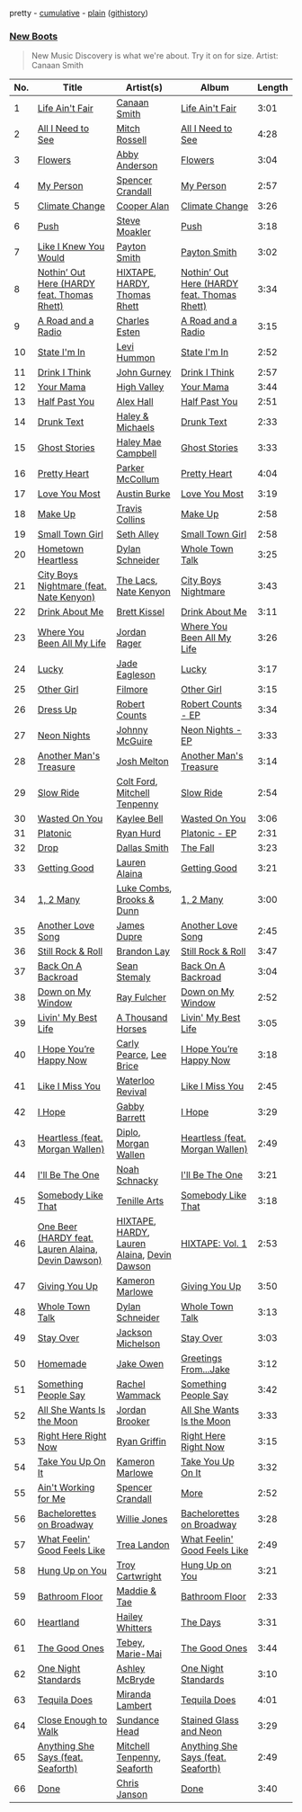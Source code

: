 pretty - [cumulative](https://github.com/mackorone/spotify-playlist-archive/blob/master/playlists/cumulative/New%20Boots.md) - [plain](https://github.com/mackorone/spotify-playlist-archive/blob/master/playlists/plain/37i9dQZF1DX8S0uQvJ4gaa) ([githistory](https://github.githistory.xyz/mackorone/spotify-playlist-archive/blob/master/playlists/plain/37i9dQZF1DX8S0uQvJ4gaa))

### [New Boots](https://open.spotify.com/playlist/37i9dQZF1DX8S0uQvJ4gaa)

> New Music Discovery is what we're about.  Try it on for size. Artist: Canaan Smith

| No. | Title | Artist(s) | Album | Length |
|---|---|---|---|---|
| 1 | [Life Ain't Fair](https://open.spotify.com/track/3wFjfPZvWk3ciIXXrL73zj) | [Canaan Smith](https://open.spotify.com/artist/0q2lY1ZzFckzciuoMtUvck) | [Life Ain't Fair](https://open.spotify.com/album/2B5b2uAlEZyNKfHgAO8jKI) | 3:01 |
| 2 | [All I Need to See](https://open.spotify.com/track/1nggCj00NY7GRx0CyWcMKY) | [Mitch Rossell](https://open.spotify.com/artist/0cEVpgfIpUSsUKUMsRrhtZ) | [All I Need to See](https://open.spotify.com/album/748lkYrb1zeh6xMQ1ewWJ1) | 4:28 |
| 3 | [Flowers](https://open.spotify.com/track/1kYZratnAQfjCNAhjWYVvo) | [Abby Anderson](https://open.spotify.com/artist/0WicR9iYAPd0Bi7i3bz9MB) | [Flowers](https://open.spotify.com/album/3LqTwoIUcL2upcFXJriZAV) | 3:04 |
| 4 | [My Person](https://open.spotify.com/track/1K61P0kbiT6cJzh77NnxFg) | [Spencer Crandall](https://open.spotify.com/artist/6to2NJmRWY1h7rLU4c9TyG) | [My Person](https://open.spotify.com/album/527L3Jpmf4FFGLpPRRO8e5) | 2:57 |
| 5 | [Climate Change](https://open.spotify.com/track/5xj66JxQtDqdTttcU3sStw) | [Cooper Alan](https://open.spotify.com/artist/0AtQAehoytV7j1r4O16dRb) | [Climate Change](https://open.spotify.com/album/5hYtQ6O2Ij3HXKYJSdPO9J) | 3:26 |
| 6 | [Push](https://open.spotify.com/track/4EetJVqEYx8dEVA052T0Sz) | [Steve Moakler](https://open.spotify.com/artist/63t3EqMeymxd4CM85RqsCd) | [Push](https://open.spotify.com/album/21N7gFHWoBNi73dSXQif40) | 3:18 |
| 7 | [Like I Knew You Would](https://open.spotify.com/track/0p16vTKfS8UpdZJqfaKMCB) | [Payton Smith](https://open.spotify.com/artist/4ZLKYFbf4KJWJR0MeQWLEt) | [Payton Smith](https://open.spotify.com/album/2lYVYh6DuhtTikIZKM1zGs) | 3:02 |
| 8 | [Nothin’ Out Here (HARDY feat. Thomas Rhett)](https://open.spotify.com/track/0fA2FyWWf8FjI4NwaKlE21) | [HIXTAPE](https://open.spotify.com/artist/4SbuhLih8eWLmqFzzmM3AK), [HARDY](https://open.spotify.com/artist/5QNm7E7RU2m64l6Gliu8Oy), [Thomas Rhett](https://open.spotify.com/artist/6x2LnllRG5uGarZMsD4iO8) | [Nothin’ Out Here (HARDY feat. Thomas Rhett)](https://open.spotify.com/album/79lKE9hAYu7G3Mn9hFXPeY) | 3:34 |
| 9 | [A Road and a Radio](https://open.spotify.com/track/2sRGIrRAoiTvyyAEliOiaY) | [Charles Esten](https://open.spotify.com/artist/5DOQ7jQ2pnXaiJiIoiEQjz) | [A Road and a Radio](https://open.spotify.com/album/6NJqSluOtEZfeeO2Qz6xZ0) | 3:15 |
| 10 | [State I'm In](https://open.spotify.com/track/2R4XnAFX66OTlH5fV0GnxN) | [Levi Hummon](https://open.spotify.com/artist/64fJiKnU2RfnndB8xP3gLi) | [State I'm In](https://open.spotify.com/album/5sMj5tKwmgu1phh50Br17S) | 2:52 |
| 11 | [Drink I Think](https://open.spotify.com/track/4Qp86dtPjgd27bK5qGLdxK) | [John Gurney](https://open.spotify.com/artist/1cn7hpmFEpidzWJySGCTJF) | [Drink I Think](https://open.spotify.com/album/2ocihx2KzNN40OfF7fZn0X) | 2:57 |
| 12 | [Your Mama](https://open.spotify.com/track/1U29OEyLptZDqoxS8brnP9) | [High Valley](https://open.spotify.com/artist/5sQqZtsAbXAoAnvA8iN9kN) | [Your Mama](https://open.spotify.com/album/4dRZXKuTBPOOWdeKFdcCVl) | 3:44 |
| 13 | [Half Past You](https://open.spotify.com/track/0LmNCnjVZvqFsE6zIGRT2W) | [Alex Hall](https://open.spotify.com/artist/0uQBEPm8cAptCNmTWhio8o) | [Half Past You](https://open.spotify.com/album/0lgYUQQRPfVOrCZzPaoE4T) | 2:51 |
| 14 | [Drunk Text](https://open.spotify.com/track/7BWxNbrdROujxhFXDn0aNA) | [Haley & Michaels](https://open.spotify.com/artist/5ko56X4u667qvCekZkcWHF) | [Drunk Text](https://open.spotify.com/album/5TuR4l5PV3L0sVZoAV6NEo) | 2:33 |
| 15 | [Ghost Stories](https://open.spotify.com/track/1C5SkzXTlSQZYRmOp7YiRm) | [Haley Mae Campbell](https://open.spotify.com/artist/2NDqx1z4TTkFr0QOnk8nX3) | [Ghost Stories](https://open.spotify.com/album/5o1N1FQFixWBZ4VY2412tq) | 3:33 |
| 16 | [Pretty Heart](https://open.spotify.com/track/6vC90OOjZR165Hw8CpsqEm) | [Parker McCollum](https://open.spotify.com/artist/0Z8XVUAOBPM4x12wKnFHEQ) | [Pretty Heart](https://open.spotify.com/album/0S1UncFoVie2V0HKsf0G1u) | 4:04 |
| 17 | [Love You Most](https://open.spotify.com/track/1LyNerfwTzN3KFlgtVRObo) | [Austin Burke](https://open.spotify.com/artist/5jfImMkUYyViFJrhdfYt1c) | [Love You Most](https://open.spotify.com/album/43J9L3bLzQT8vF9tm58UQR) | 3:19 |
| 18 | [Make Up](https://open.spotify.com/track/4haXZ0E6o8neP39iAPIkd7) | [Travis Collins](https://open.spotify.com/artist/1hB4sZ49ocIuwxPEBIV35m) | [Make Up](https://open.spotify.com/album/3oJh3MlCD5xwLAGilvvzix) | 2:58 |
| 19 | [Small Town Girl](https://open.spotify.com/track/2QCebkoOldG3sCKxBEX881) | [Seth Alley](https://open.spotify.com/artist/03iUAGyJwZiIhAF6PcSoxt) | [Small Town Girl](https://open.spotify.com/album/5nQeZ867pdGi93dPUmN7js) | 2:58 |
| 20 | [Hometown Heartless](https://open.spotify.com/track/36nX8hRrRPfbJ8vaNgKrjz) | [Dylan Schneider](https://open.spotify.com/artist/5lRB3MAJfKzlt7dgYMHWgY) | [Whole Town Talk](https://open.spotify.com/album/0F6rkymRhcFVju577fspuA) | 3:25 |
| 21 | [City Boys Nightmare (feat. Nate Kenyon)](https://open.spotify.com/track/0XbXYMCO9Vs9mEiJy5CtEN) | [The Lacs](https://open.spotify.com/artist/23OFz99wX0NDBBwrxthLWU), [Nate Kenyon](https://open.spotify.com/artist/18uDt2CmzLwhbVUORHE6x4) | [City Boys Nightmare](https://open.spotify.com/album/08S13xrNWLIOgDBD49ISLq) | 3:43 |
| 22 | [Drink About Me](https://open.spotify.com/track/3AghI4HcasKVSNnk17ptqU) | [Brett Kissel](https://open.spotify.com/artist/6VOaUBrKfzd49nIAzjVKmm) | [Drink About Me](https://open.spotify.com/album/0d22U5h9Nw8MmslPF0bIM6) | 3:11 |
| 23 | [Where You Been All My Life](https://open.spotify.com/track/7uaOaLPDaQfvVYeIa8XK6v) | [Jordan Rager](https://open.spotify.com/artist/4XoYsecWoLIoV66HEbt365) | [Where You Been All My Life](https://open.spotify.com/album/7un2RnX7Kr3XWGHHDPEyWq) | 3:26 |
| 24 | [Lucky](https://open.spotify.com/track/3QxFHe5WT0Xy6LMwKAh3IE) | [Jade Eagleson](https://open.spotify.com/artist/2nTzAHwCk0swkDdIPj2FIP) | [Lucky](https://open.spotify.com/album/76D1lneg8t2MGlS63fbRUY) | 3:17 |
| 25 | [Other Girl](https://open.spotify.com/track/0Kt2cOpCmKN2D9mG8Fw2ce) | [Filmore](https://open.spotify.com/artist/0FvJm0y2eHw0aPkLLU3sIG) | [Other Girl](https://open.spotify.com/album/7um6zTS2EhW6iSIiDJ9gt1) | 3:15 |
| 26 | [Dress Up](https://open.spotify.com/track/1gp2gmcMZ3QjK3QCojUB5t) | [Robert Counts](https://open.spotify.com/artist/5pKy8QL8CUEtkvOI6dpUm9) | [Robert Counts - EP](https://open.spotify.com/album/0ziYHrVJ0aQJNOZeVjEvdg) | 3:34 |
| 27 | [Neon Nights](https://open.spotify.com/track/5JwYchhbottCo7tbR8JPV0) | [Johnny McGuire](https://open.spotify.com/artist/08rVq88zf9uE6G66X5ve5o) | [Neon Nights - EP](https://open.spotify.com/album/257SKWtRENud5CyOqcUsIy) | 3:33 |
| 28 | [Another Man's Treasure](https://open.spotify.com/track/4Ktt7KjXrAKvJ8OkarXhaU) | [Josh Melton](https://open.spotify.com/artist/5l5SDQs2xyEidWQOw3ro6T) | [Another Man's Treasure](https://open.spotify.com/album/3eZem1FHdNrh2xXmg0DSFc) | 3:14 |
| 29 | [Slow Ride](https://open.spotify.com/track/1vUsX6TpOfLbvde0Jcgzz2) | [Colt Ford](https://open.spotify.com/artist/0OpWIlokQeE7BNQMhuu2Nx), [Mitchell Tenpenny](https://open.spotify.com/artist/1p6CdzJRoicjRcSdWoB9Qc) | [Slow Ride](https://open.spotify.com/album/7hWvE2gZ4GLOnLPkrTRhYW) | 2:54 |
| 30 | [Wasted On You](https://open.spotify.com/track/6pZUVd9yyVNkjP9OMBcdTH) | [Kaylee Bell](https://open.spotify.com/artist/4J3TXBvAMckFbTxqxNYpDj) | [Wasted On You](https://open.spotify.com/album/5V2QuTscc2vFziTXtrc756) | 3:06 |
| 31 | [Platonic](https://open.spotify.com/track/4qbfKWLMnYXdhhQ8Q3uRXn) | [Ryan Hurd](https://open.spotify.com/artist/7lDVEkjIURPMyUYwoQRrpw) | [Platonic - EP](https://open.spotify.com/album/5PTYUWCgYe6GlmctKST07R) | 2:31 |
| 32 | [Drop](https://open.spotify.com/track/6p6WrBXONAaXj7y2N5xg91) | [Dallas Smith](https://open.spotify.com/artist/2HgKf6VcQtGmAKpNXidtiC) | [The Fall](https://open.spotify.com/album/0fO6mAEG7FpJoCLwEZju0u) | 3:23 |
| 33 | [Getting Good](https://open.spotify.com/track/6ZU30kIHamg5oiQm4gQQ3A) | [Lauren Alaina](https://open.spotify.com/artist/1v3tdpIdBSW14rHUfiEVOv) | [Getting Good](https://open.spotify.com/album/3Jdjyvn35LXAi6r7cIHx4U) | 3:21 |
| 34 | [1, 2 Many](https://open.spotify.com/track/4OlBux2r07KoOtfomcade6) | [Luke Combs](https://open.spotify.com/artist/718COspgdWOnwOFpJHRZHS), [Brooks & Dunn](https://open.spotify.com/artist/0XKOBt59crntr7HQXXO8Yz) | [1, 2 Many](https://open.spotify.com/album/2Vhpj39fiR6IC6YgBTuAxL) | 3:00 |
| 35 | [Another Love Song](https://open.spotify.com/track/2MGjMScZvfEQ2p3cYjUP4u) | [James Dupre](https://open.spotify.com/artist/7HkeQvAuAKwFIYUQM7wPEP) | [Another Love Song](https://open.spotify.com/album/6yRh7p3AvFpWdPxmXVWGnj) | 2:45 |
| 36 | [Still Rock & Roll](https://open.spotify.com/track/2mcZtBTeKfqzihAM65NbGp) | [Brandon Lay](https://open.spotify.com/artist/0H7XMkYygCyZGg8o1uqoZv) | [Still Rock & Roll](https://open.spotify.com/album/4ej3AF1V9Qiq3UqzSf5KQu) | 3:47 |
| 37 | [Back On A Backroad](https://open.spotify.com/track/490wWtMFStqFlFSvNfMyy4) | [Sean Stemaly](https://open.spotify.com/artist/2dZ1l4hWgtbMS0N5T9Oalb) | [Back On A Backroad](https://open.spotify.com/album/5UXbTh911vXAvoHNXQdU9a) | 3:04 |
| 38 | [Down on My Window](https://open.spotify.com/track/2ireMa9phae6K22vWe6ysf) | [Ray Fulcher](https://open.spotify.com/artist/7abk76xILIuWQIcPooclLp) | [Down on My Window](https://open.spotify.com/album/1G51e6j1ZP39kpoRSrqG1j) | 2:52 |
| 39 | [Livin' My Best Life](https://open.spotify.com/track/23dyF3k9LfRnG7rRIWWYJs) | [A Thousand Horses](https://open.spotify.com/artist/55RI2GNCfyXr0f14uIdhwd) | [Livin' My Best Life](https://open.spotify.com/album/1bMedaV2jpYzvDhnJ6PLFj) | 3:05 |
| 40 | [I Hope You’re Happy Now](https://open.spotify.com/track/1iiehnBysGi59zXYXIuKQD) | [Carly Pearce](https://open.spotify.com/artist/4sIl4BTo9l9KqEi0Y3RE72), [Lee Brice](https://open.spotify.com/artist/5Zq7R5qmi58ByYyBQTlNuk) | [I Hope You’re Happy Now](https://open.spotify.com/album/5zMUrHGRi7LpqRW1mxM2wu) | 3:18 |
| 41 | [Like I Miss You](https://open.spotify.com/track/72U8SV8QHEYzr3i5IjNHZb) | [Waterloo Revival](https://open.spotify.com/artist/3dYdcyW7mhZYVDDkNvkd0c) | [Like I Miss You](https://open.spotify.com/album/1kJ7h1UKqpKoyE5AHuWtNX) | 2:45 |
| 42 | [I Hope](https://open.spotify.com/track/2Hc4t9N2nt37oO4sF9BynI) | [Gabby Barrett](https://open.spotify.com/artist/6Iz3eq2aQGFf7TbGT2iahL) | [I Hope](https://open.spotify.com/album/35SOQhniusum2ewU72jdBh) | 3:29 |
| 43 | [Heartless (feat. Morgan Wallen)](https://open.spotify.com/track/0rFQ5cKYJ9WtHSKp9sxVYt) | [Diplo](https://open.spotify.com/artist/5fMUXHkw8R8eOP2RNVYEZX), [Morgan Wallen](https://open.spotify.com/artist/4oUHIQIBe0LHzYfvXNW4QM) | [Heartless (feat. Morgan Wallen)](https://open.spotify.com/album/4YEes0AZtUChqtLBwaQLzh) | 2:49 |
| 44 | [I'll Be The One](https://open.spotify.com/track/4g02Ty2n2yAEiRidGVNgmG) | [Noah Schnacky](https://open.spotify.com/artist/1qDDkysTxJvFandHwP9CMx) | [I'll Be The One](https://open.spotify.com/album/4G47IFDXKyHDv5wTVPCtEC) | 3:21 |
| 45 | [Somebody Like That](https://open.spotify.com/track/7EwqgVclB4d5sosUReAInr) | [Tenille Arts](https://open.spotify.com/artist/0gSAxSvAApQc71cTpoXDFu) | [Somebody Like That](https://open.spotify.com/album/5nUYvceAJrU2Gz0pScX5ce) | 3:18 |
| 46 | [One Beer (HARDY feat. Lauren Alaina, Devin Dawson)](https://open.spotify.com/track/5FmvaZGd6fulojSToozLRD) | [HIXTAPE](https://open.spotify.com/artist/4SbuhLih8eWLmqFzzmM3AK), [HARDY](https://open.spotify.com/artist/5QNm7E7RU2m64l6Gliu8Oy), [Lauren Alaina](https://open.spotify.com/artist/1v3tdpIdBSW14rHUfiEVOv), [Devin Dawson](https://open.spotify.com/artist/2ySHS7UojGu20XfUPaBlyu) | [HIXTAPE: Vol. 1](https://open.spotify.com/album/5e3Kjap4XBZ44dc36AqtEo) | 2:53 |
| 47 | [Giving You Up](https://open.spotify.com/track/6ymvTpjleCEqFFXZBghwKI) | [Kameron Marlowe](https://open.spotify.com/artist/31n3CN1jSC5ALUJ9dwT8UI) | [Giving You Up](https://open.spotify.com/album/78JnUpxEE1rPwMn4GO4tXs) | 3:50 |
| 48 | [Whole Town Talk](https://open.spotify.com/track/0oreonGaTltKXst0kj5Bmo) | [Dylan Schneider](https://open.spotify.com/artist/5lRB3MAJfKzlt7dgYMHWgY) | [Whole Town Talk](https://open.spotify.com/album/0F6rkymRhcFVju577fspuA) | 3:13 |
| 49 | [Stay Over](https://open.spotify.com/track/6YJY9l59OBxy3UKSeplf2q) | [Jackson Michelson](https://open.spotify.com/artist/75u3YWqj5cBc7lxxfctOqN) | [Stay Over](https://open.spotify.com/album/4Ub8EQuX5Fbwj0NTIpLkVl) | 3:03 |
| 50 | [Homemade](https://open.spotify.com/track/31JID2STTlLuFqXFWHyM8e) | [Jake Owen](https://open.spotify.com/artist/1n2pb9Tsfe4SwAjmUac6YT) | [Greetings From...Jake](https://open.spotify.com/album/6DcjgwmNJdsl2BODdwPOH6) | 3:12 |
| 51 | [Something People Say](https://open.spotify.com/track/4TZHMBkIq4HXHYJJrJz2D7) | [Rachel Wammack](https://open.spotify.com/artist/5QpNKnsD0biAkM2sHA7OXR) | [Something People Say](https://open.spotify.com/album/2194CQY1cmamzG8LS9CRbR) | 3:42 |
| 52 | [All She Wants Is the Moon](https://open.spotify.com/track/0OtaWC90HUZiR3hOB5hNLl) | [Jordan Brooker](https://open.spotify.com/artist/7MhkhYdulwE1sjZ8K3bucH) | [All She Wants Is the Moon](https://open.spotify.com/album/5rzKHu4aeZz7Hc0ctxVTMA) | 3:33 |
| 53 | [Right Here Right Now](https://open.spotify.com/track/2LwvqL50LKRpWSUqJ3bdTf) | [Ryan Griffin](https://open.spotify.com/artist/7dMEBGtGI6O7PoTEucAaBT) | [Right Here Right Now](https://open.spotify.com/album/011aq3wPmK181YivZHLNB6) | 3:15 |
| 54 | [Take You Up On It](https://open.spotify.com/track/2ERap8RaypGXMkZW21hO5Y) | [Kameron Marlowe](https://open.spotify.com/artist/31n3CN1jSC5ALUJ9dwT8UI) | [Take You Up On It](https://open.spotify.com/album/0dgKSX9ZGcYU5ISxBqRFVI) | 3:32 |
| 55 | [Ain't Working for Me](https://open.spotify.com/track/6M8O1Gv7tNd3Ksmo0J38Ie) | [Spencer Crandall](https://open.spotify.com/artist/6to2NJmRWY1h7rLU4c9TyG) | [More](https://open.spotify.com/album/319flA4Bable42sgbA2PAW) | 2:52 |
| 56 | [Bachelorettes on Broadway](https://open.spotify.com/track/277YJPrwcN4a1W3xaP06T0) | [Willie Jones](https://open.spotify.com/artist/5OCZWZ399lBKgxBxE8cjRM) | [Bachelorettes on Broadway](https://open.spotify.com/album/75zdFQaCMkQy5Q8BT1Coxl) | 3:28 |
| 57 | [What Feelin' Good Feels Like](https://open.spotify.com/track/2s8v5s2gACbha43QaBHcR5) | [Trea Landon](https://open.spotify.com/artist/0uzF7KK6coJpJvOW6Vrv1H) | [What Feelin' Good Feels Like](https://open.spotify.com/album/6JQVWHeAuts00rKWT2FSpP) | 2:49 |
| 58 | [Hung Up on You](https://open.spotify.com/track/7uokjCoYFxSdgcq53GNWhJ) | [Troy Cartwright](https://open.spotify.com/artist/24I45QsPZf5Gr7aVlVmTfr) | [Hung Up on You](https://open.spotify.com/album/6uLznR1dDQtiPu7QRYDgOK) | 3:21 |
| 59 | [Bathroom Floor](https://open.spotify.com/track/53jcm6YN3K4UHbwFzysPpb) | [Maddie & Tae](https://open.spotify.com/artist/34bhyY8jfKez7uKakMfy4y) | [Bathroom Floor](https://open.spotify.com/album/1JCVbc90wHSKns4SSP7uCX) | 2:33 |
| 60 | [Heartland](https://open.spotify.com/track/3LCu6fPR6151Zl4EvTb0OK) | [Hailey Whitters](https://open.spotify.com/artist/4e9TBaTlI3LVQz3tkTYC0I) | [The Days](https://open.spotify.com/album/3yKbu9RjkNuoTynYC9jSyy) | 3:31 |
| 61 | [The Good Ones](https://open.spotify.com/track/1Qaeu4Gx4L2RshOnv4HSUa) | [Tebey](https://open.spotify.com/artist/2S0WpGRnEPyS5OuMp3KOEo), [Marie-Mai](https://open.spotify.com/artist/1BmW7gk5sNUff7U3JEWqxa) | [The Good Ones](https://open.spotify.com/album/1AlWNKPtVsUhvIHLRmGls6) | 3:44 |
| 62 | [One Night Standards](https://open.spotify.com/track/5WyqIlRObmErasLN8MAXFS) | [Ashley McBryde](https://open.spotify.com/artist/371jpyGdoChzUASOIG2ECV) | [One Night Standards](https://open.spotify.com/album/6pstNT0Xn7z9V38dhD48KL) | 3:10 |
| 63 | [Tequila Does](https://open.spotify.com/track/3eZW5k1AbVCslNvI92Fhgz) | [Miranda Lambert](https://open.spotify.com/artist/66lH4jAE7pqPlOlzUKbwA0) | [Tequila Does](https://open.spotify.com/album/1wBvS32iNfIbks1o4vlDyZ) | 4:01 |
| 64 | [Close Enough to Walk](https://open.spotify.com/track/3JvXCjOnnzeKEDB522n2EQ) | [Sundance Head](https://open.spotify.com/artist/3HgDVnEnlN20dfe1vvaBXH) | [Stained Glass and Neon](https://open.spotify.com/album/2fsEfTrw4s3OdsaJfPk721) | 3:29 |
| 65 | [Anything She Says (feat. Seaforth)](https://open.spotify.com/track/6LQxv30jh0lCISHsPYwqoy) | [Mitchell Tenpenny](https://open.spotify.com/artist/1p6CdzJRoicjRcSdWoB9Qc), [Seaforth](https://open.spotify.com/artist/1ryJB2bhfYjjIt8kqy4BoG) | [Anything She Says (feat. Seaforth)](https://open.spotify.com/album/0xuuAAiiNHuLd3QUstmwMQ) | 2:49 |
| 66 | [Done](https://open.spotify.com/track/4wJBJ0RoSkm0v4ovQzug32) | [Chris Janson](https://open.spotify.com/artist/60gmlHZmT16wiO9GiXKYK9) | [Done](https://open.spotify.com/album/0y0dzLaEGpyZmFVRqAAM7f) | 3:40 |